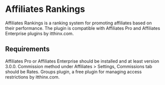 # Affiliates Rankings
Affiliates Rankings is a ranking system for promoting affiliates based on their performance.
The plugin is compatible with Affiliates Pro and Affiliates Enterprise plugins by itthinx.com.

## Requirements
Affiliates Pro or Affiliates Enterprise should be installed and at least version 3.0.0.
Commission method under Affiliates > Settings, Commissions tab should be Rates.
Groups plugin, a free plugin for managing access restrictions by itthinx.com.

